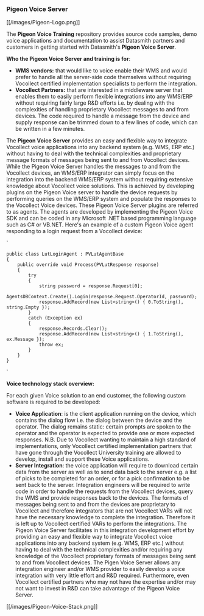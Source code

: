 ### Pigeon Voice Server

[[/images/Pigeon-Logo.png]]

The **Pigeon Voice Training** repository provides source code samples, demo voice applications and documentation to assist Datasmith partners and customers in getting started with Datasmith's **Pigeon Voice Server**.

**Who the Pigeon Voice Server and training is for**:
* **WMS vendors:** that would like to voice enable their WMS and would prefer to handle all the server-side code themselves without requiring Vocollect certified implementation specialists to perform the integration.
* **Vocollect Partners:** that are interested in a middleware server that enables them to easily perform flexible integrations into any WMS/ERP without requiring fairly large R&D efforts i.e. by dealing with the complexities of handling proprietary Vocollect messages to and from devices. The code required to handle a message from the device and supply response can be trimmed down to a few lines of code, which can be written in a few minutes.

The **Pigeon Voice Server** provides an easy and flexible way to integrate Vocollect voice applications into any backend system (e.g. WMS, ERP etc.) without having to deal with the technical complexities and proprietary message formats of messages being sent to and from Vocollect devices. While the Pigeon Voice Server handles the messages to and from the Vocollect devices, an WMS/ERP integrator can simply focus on the integration into the backend WMS/ERP system without requiring extensive knowledge about Vocollect voice solutions. This is achieved by developing plugins on the Pigeon Voice server to handle the device requests by performing queries on the WMS/ERP system and populate the responses to the Vocollect Voice devices. These Pigeon Voice Server plugins are referred to as agents. The agents are developed by implementing the Pigeon Voice SDK and can be coded in any Microsoft .NET based programming language such as C# or VB.NET. Here's an example of a custom Pigeon Voice agent responding to a login request from a Vocollect device:

`



    public class LutLoginAgent : PVLutAgentBase
    {
        public override void Process(PVLutResponse response)
        {
            try
            {
                string password = response.Request[0];
                AgentsDBContext.Create().Login(response.Request.OperatorId, password);
                response.AddRecord(new List<string>() { 0.ToString(), string.Empty });
            }
            catch (Exception ex)
            {
                response.Records.Clear();
                response.AddRecord(new List<string>() { 1.ToString(), ex.Message });
                throw ex;
            }
        }
    }
`

**Voice technology stack overview:** 

For each given Voice solution to an end customer, the following custom software is required to be developed:

* **Voice Application**: is the client application running on the device, which contains the dialog flow i.e. the dialog between the device and the operator. The dialog remains static: certain prompts are spoken to the operator and the operator is expected to provide one or more expected responses. 
N.B. Due to Vocollect wanting to maintain a high standard of implementations, only Vocollect certified implementation partners that have gone through the Vocollect University training are allowed to develop, install and support these Voice applications.
* **Server Integration**: the voice application will require to download certain data from the server as well as to send data back to the server e.g. a list of picks to be completed for an order, or for a pick confirmation to be sent back to the server. Integration engineers will be required to write code in order to handle the requests from the Vocollect devices, query the WMS and provide responses back to the devices. The formats of messages being sent to and from the devices are proprietary to Vocollect and therefore integrators that are not Vocollect VARs will not have the necessary knowledge to complete the integration. Therefore it is left up to Vocollect certified VARs to perform the integrations. The Pigeon Voice Server facilitates in this integration development effort by providing an easy and flexible way to integrate Vocollect voice applications into any backend system (e.g. WMS, ERP etc.) without having to deal with the technical complexities and/or requiring any knowledge of the Vocollect proprietary formats of messages being sent to and from Vocollect devices. The Pigen Voice Server allows any integration engineer and/or WMS provider to easily develop a voice integration with very little effort and R&D required. Furthermore, even Vocollect certified partners who may not have the expertise and/or may not want to invest in R&D can take advantage of the Pigeon Voice Server.

[[/images/Pigeon-Voice-Stack.png]]
